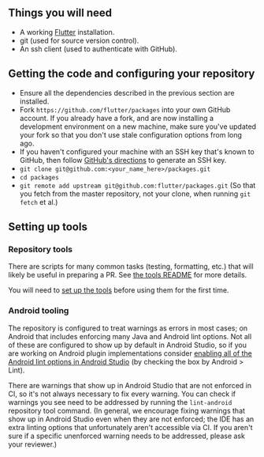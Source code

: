 ## Things you will need

 * A working [Flutter](https://docs.flutter.dev/get-started) installation.
 * git (used for source version control).
 * An ssh client (used to authenticate with GitHub).

## Getting the code and configuring your repository

 * Ensure all the dependencies described in the previous section are installed.
 * Fork `https://github.com/flutter/packages` into your own GitHub account. If
   you already have a fork, and are now installing a development environment on
   a new machine, make sure you've updated your fork so that you don't use stale
   configuration options from long ago.
 * If you haven't configured your machine with an SSH key that's known to GitHub, then
   follow [GitHub's directions](https://help.github.com/articles/generating-ssh-keys/)
   to generate an SSH key.
 * `git clone git@github.com:<your_name_here>/packages.git`
 * `cd packages`
 * `git remote add upstream git@github.com:flutter/packages.git` (So that you
   fetch from the master repository, not your clone, when running `git fetch`
   et al.)

## Setting up tools

### Repository tools

There are scripts for many common tasks (testing, formatting, etc.) that will likely be useful in preparing a PR.
See [the tools README](https://github.com/flutter/packages/blob/main/script/tool/README.md) for more details.

You will need to [set up the tools](https://github.com/flutter/packages/blob/main/script/tool/README.md#getting-started)
before using them for the first time.

### Android tooling

The repository is configured to treat warnings as errors in most cases; on Android that includes enforcing many Java and Android lint options. Not all of these are configured to show up by default in Android Studio, so if you are working on Android plugin implementations consider [enabling all of the Android lint options in Android Studio](https://developer.android.com/studio/write/lint#cis) (by checking the box by Android > Lint).

There are warnings that show up in Android Studio that are not enforced in CI, so it's not always necessary to fix every warning. You can check if warnings you see need to be addressed by running the `lint-android` repository tool command. (In general, we encourage fixing warnings that show up in Android Studio even when they are not enforced; the IDE has an extra linting options that unfortunately aren't accessible via CI. If you aren't sure if a specific unenforced warning needs to be addressed, please ask your reviewer.)
